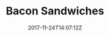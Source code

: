 ---
title: 'Bacon Sandwiches'
draft: false
path: 04-the-atlantic-ocean/_NIC0684.JPG
description: 'Puttingthefreshlymadebreadtogooduse'
date: 2017-11-24T14:07:12Z
location: None
size: 6000x4000
catergory: the-atlantic-ocean
--- 